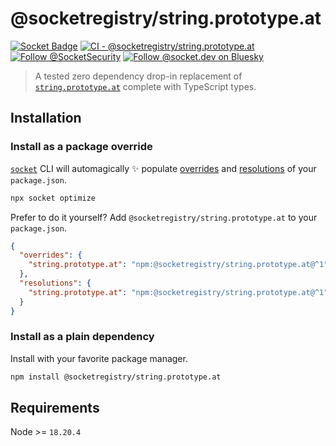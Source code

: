 # @socketregistry/string.prototype.at

[![Socket Badge](https://socket.dev/api/badge/npm/package/@socketregistry/string.prototype.at)](https://socket.dev/npm/package/@socketregistry/string.prototype.at)
[![CI - @socketregistry/string.prototype.at](https://github.com/SocketDev/socket-registry/actions/workflows/ci.yml/badge.svg)](https://github.com/SocketDev/socket-registry/actions/workflows/ci.yml)
[![Follow @SocketSecurity](https://img.shields.io/twitter/follow/SocketSecurity?style=social)](https://twitter.com/SocketSecurity)
[![Follow @socket.dev on Bluesky](https://img.shields.io/badge/Follow-@socket.dev-1DA1F2?style=social&logo=bluesky)](https://bsky.app/profile/socket.dev)

> A tested zero dependency drop-in replacement of
> [`string.prototype.at`](https://socket.dev/npm/package/string.prototype.at)
> complete with TypeScript types.

## Installation

### Install as a package override

[`socket`](https://socket.dev/npm/package/socket) CLI will automagically ✨
populate
[overrides](https://docs.npmjs.com/cli/v9/configuring-npm/package-json#overrides)
and [resolutions](https://yarnpkg.com/configuration/manifest#resolutions) of
your `package.json`.

```sh
npx socket optimize
```

Prefer to do it yourself? Add `@socketregistry/string.prototype.at` to your
`package.json`.

```json
{
  "overrides": {
    "string.prototype.at": "npm:@socketregistry/string.prototype.at@^1"
  },
  "resolutions": {
    "string.prototype.at": "npm:@socketregistry/string.prototype.at@^1"
  }
}
```

### Install as a plain dependency

Install with your favorite package manager.

```sh
npm install @socketregistry/string.prototype.at
```

## Requirements

Node >= `18.20.4`
